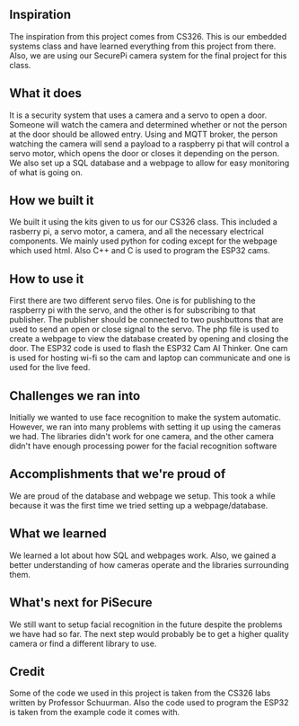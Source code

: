 ## Inspiration
The inspiration from this project comes from CS326. This is our embedded systems class and have learned everything from this project from there. Also, we are using our SecurePi camera system for the final project for this class.

## What it does
It is a security system that uses a camera and a servo to open a door. Someone will watch the camera and determined whether or not the person at the door should be allowed entry. Using and MQTT broker, the person watching the camera will send a payload to a raspberry pi that will control a servo motor, which opens the door or closes it depending on the person. We also set up a SQL database and a webpage to allow for easy monitoring of what is going on.

## How we built it
We built it using the kits given to us for our CS326 class. This included a rasberry pi, a servo motor, a camera, and all the necessary electrical components. We mainly used python for coding except for the webpage which used html. Also C++ and C is used to program the ESP32 cams.

## How to use it
First there are two different servo files. One is for publishing to the raspberry pi with the servo, and the other is for subscribing to that publisher. The publisher should be connected to two pushbuttons that are used to send an open or close signal to the servo. The php file is used to create a webpage to view the database created by opening and closing the door. The ESP32 code is used to flash the ESP32 Cam AI Thinker. One cam is used for hosting wi-fi so the cam and laptop can communicate and one is used for the live feed.

## Challenges we ran into
Initially we wanted to use face recognition to make the system automatic. However, we ran into many problems with setting it up using the cameras we had. The libraries didn't work for one camera, and the other camera didn't have enough processing power for the facial recognition software

## Accomplishments that we're proud of
We are proud of the database and webpage we setup. This took a while because it was the first time we tried setting up a webpage/database. 

## What we learned
We learned a lot about how SQL and webpages work. Also, we gained a better understanding of how cameras operate and the libraries surrounding them. 

## What's next for PiSecure
We still want to setup facial recognition in the future despite the problems we have had so far. The next step would probably be to get a higher quality camera or find a different library to use.

## Credit
Some of the code we used in this project is taken from the CS326 labs written by Professor Schuurman. Also the code used to program the ESP32 is taken from the example code it comes with.
